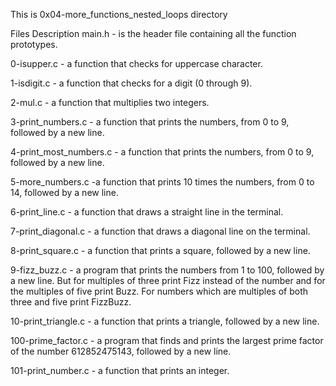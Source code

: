 This is 0x04-more_functions_nested_loops directory

Files			Description
main.h - is the header file containing all the function prototypes.

0-isupper.c -  a function that checks for uppercase character.

1-isdigit.c - a function that checks for a digit (0 through 9).

2-mul.c - a function that multiplies two integers.

3-print_numbers.c - a function that prints the numbers, from 0 to 9, followed by a new line.

4-print_most_numbers.c - a function that prints the numbers, from 0 to 9, followed by a new line.

5-more_numbers.c -a function that prints 10 times the numbers, from 0 to 14, followed by a new line.

6-print_line.c - a function that draws a straight line in the terminal.

7-print_diagonal.c - a function that draws a diagonal line on the terminal.

8-print_square.c - a function that prints a square, followed by a new line.

9-fizz_buzz.c - a program that prints the numbers from 1 to 100, followed by a new line. But for multiples of three print Fizz instead of the number and for the multiples of five print Buzz. For numbers which are multiples of both three and five print FizzBuzz.

10-print_triangle.c - a function that prints a triangle, followed by a new line.

100-prime_factor.c - a program that finds and prints the largest prime factor of the number 612852475143, followed by a new line.

101-print_number.c - a function that prints an integer.
